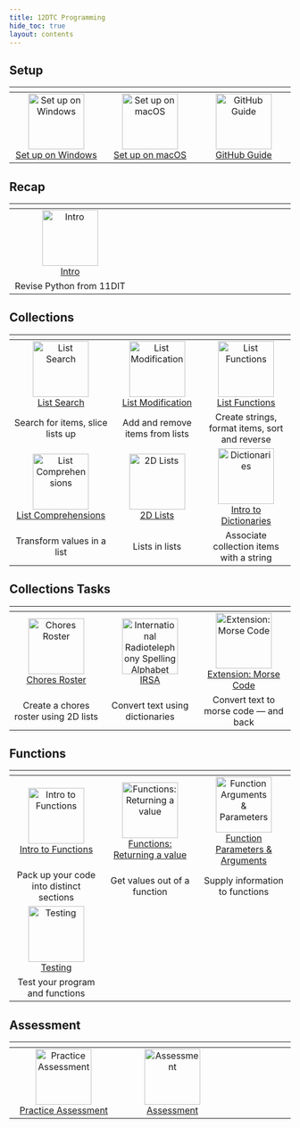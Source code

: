 ```yaml
---
title: 12DTC Programming
hide_toc: true
layout: contents
---
```


## Setup

| <img width=500 /> | <img width=500 /> | <img width=500 /> |
| :--: | :-: | :-: |
| <a href="/classroom/setup-windows"><image src="/img/setup.svg" title="Set up on Windows" width=100><br>Set up on Windows | <a href="/classroom/setup-macos"><image src="/img/setup.svg" title="Set up on macOS" width=100><br>Set up on macOS | <a href="/classroom/github"><image src="/img/github.svg" title="GitHub Guide" width=100><br>GitHub Guide |

## Recap

| <img width=500 /> | <img width=500 /> | <img width=500 /> |
| :-: | :-: | :-: |
| <a href="intro"><image src="img/programming.svg" title="Intro" width=100><br>Intro |
| Revise Python from 11DIT |

## Collections

| <img width=500 /> | <img width=500 /> | <img width=500 /> |
| :-: | :-: | :-: |
| <a href="list-search"><image src="img/list-search.svg" title="List Search" width=100><br>List Search | <a href="list-modification"><image src="img/list-modification.svg" title="List Modification" width=100><br>List Modification | <a href="list-functions"><image src="img/list-functions.svg" title="List Functions" width=100><br>List Functions |
| Search for items, slice lists up | Add and remove items from lists | Create strings, format items, sort and reverse |
| <a href="list-comprehensions"><image src="img/list-comprehensions.svg" title="List Comprehensions" width=100><br>List Comprehensions | <a href="list-2d"><image src="img/list-2d.svg" title="2D Lists" width=100><br>2D Lists | <a href="dictionaries"><image src="img/dictionaries.svg" title="Dictionaries" width=100><br>Intro to Dictionaries |
| Transform values in a list | Lists in lists | Associate collection items with a string |

## Collections Tasks

| <img width=500 /> | <img width=500 /> | <img width=500 /> |
| :-: | :-: | :-: |
| <a href="chores"><image src="img/chores.svg" title="Chores Roster" width=100><br>Chores Roster | <a href="irsa"><image src="img/irsa.svg" title="International Radiotelephony Spelling Alphabet" width=100><br>IRSA | <a href="morse"><image src="img/morse.svg" title="Extension: Morse Code" width=100><br>Extension: Morse Code |
| Create a chores roster using 2D lists | Convert text using dictionaries | Convert text to morse code — and back |

## Functions

| <img width=500 /> | <img width=500 /> | <img width=500 /> |
| :-: | :-: | :-: |
| <a href="functions-basic"><image src="img/functions.svg" title="Intro to Functions" width=100><br>Intro to Functions | <a href="functions-return"><image src="img/functions-return.svg" title="Functions: Returning a value" width=100><br>Functions: Returning a value | <a href="functions-args"><image src="img/functions-args.svg" title="Function Arguments & Parameters" width=100><br>Function Parameters & Arguments |
| Pack up your code into distinct sections | Get values out of a function | Supply information to functions |
| <a href="testing"><image src="img/testing.svg" title="Testing" width=100><br>Testing |
| Test your program and functions |

## Assessment

| <img width=500 height=1 /> | <img width=500 height=1 /> | <img width=500 height=1 /> |
| :-: | :-: | :-: |
| <a href="practice"><image src="/img/practice.svg" title="Practice Assessment" width=100><br>Practice Assessment | <a href="#"><image src="/img/assessment.svg" title="Assessment" width=100><br>Assessment |